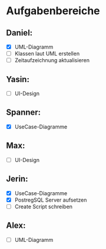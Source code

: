 # Aufgabenbereiche

## Daniel:
- [X] UML-Diagramm
- [ ] Klassen laut UML erstellen
- [ ] Zeitaufzeichnung aktualisieren

## Yasin:
- [ ] UI-Design

## Spanner:
- [x] UseCase-Diagramme

## Max:
- [ ] UI-Design

## Jerin:
- [x] UseCase-Diagramme
- [X] PostregSQL Server aufsetzen
- [ ] Create Script schreiben

## Alex:
- [ ] UML-Diagramm
